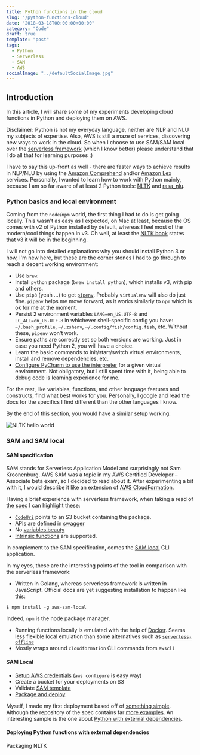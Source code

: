 ```yaml
---
title: Python functions in the cloud
slug: "/python-functions-cloud"
date: "2018-03-18T00:00:00+00:00"
category: "Code"
draft: true
template: "post"
tags:
  - Python
  - Serverless
  - SAM
  - AWS
socialImage: "../defaultSocialImage.jpg"
---
```


## Introduction

In this article, I will share some of my experiments developing cloud functions in Python and deploying them on AWS.

Disclaimer: Python is not my everyday language, neither are NLP and NLU my subjects of expertise. Also, AWS is still a maze of services, discovering new ways to work in the cloud. So when I choose to use SAM/SAM local over the [serverless framework](https://serverless.com/) (which I know better) please understand that I do all that for learning purposes :)

I have to say this up-front as well - there are faster ways to achieve results in NLP/NLU by using the [Amazon Comprehend](https://aws.amazon.com/comprehend/) and/or [Amazon Lex](https://aws.amazon.com/lex/) services. Personally, I wanted to learn how to work with Python mainly, because I am so far aware of at least 2 Python tools: [NLTK](https://www.nltk.org/) and [rasa_nlu](https://github.com/RasaHQ/rasa_nlu).

### Python basics and local environment

Coming from the `node`/`npm` world, the first thing I had to do is get going locally. This wasn't as easy as I expected, on Mac at least, because the OS comes with v2 of Python installed by default, whereas I feel most of the modern/cool things happen in v3. Oh well, at least the [NLTK book](http://www.nltk.org/book/) states that v3 it will be in the beginning.

I will not go into detailed explanations why you should install Python 3 or how, I'm new here, but these are the corner stones I had to go through to reach a decent working environment:

- Use `brew`.
- Install `python` package (`brew install python`), which installs v3, with pip and others.
- Use `pip3` (yeah ...) to get [`pipenv`](https://github.com/pypa/pipenv). Probably `virtualenv` will also do just fine. `pipenv` helps me move forward, as it works similarly to `npm` which is ok for me at the moment.
- Persist 2 environment variables `LANG=en_US.UTF-8` and `LC_ALL=en_US.UTF-8` in whichever shell-specific config you have: `~/.bash_profile`, `~/.zshenv`, `~/.config/fish/config.fish`, etc. Without these, `pipenv` won't work.
- Ensure paths are correctly set so both versions are working. Just in case you need Python 2, you will have a choice.
- Learn the basic commands to init/start/switch virtual environments, install and remove dependencies, etc.
- [Configure PyCharm to use the interpreter](https://www.jetbrains.com/help/pycharm/configuring-python-interpreter.html) for a given virtual environment. Not obligatory, but I still spent time with it, being able to debug code is learning experience for me.

For the rest, like variables, functions, and other language features and constructs, find what best works for you. Personally, I google and read the docs for the specifics I find different than the other languages I know.

By the end of this section, you would have a similar setup working:

![NLTK hello world](/media/python-setup-ready.png)

### SAM and SAM local

#### SAM specification

SAM stands for Serverless Application Model and surprisingly not Sam Kroonenburg. AWS SAM was a topic in my AWS Certified Developer – Associate beta exam, so I decided to read about it. After experimenting a bit with it, I would describe it like an extension of [AWS CloudFormation](https://aws.amazon.com/cloudformation/).

Having a brief experience with serverless framework, when taking a read of [the spec](https://github.com/awslabs/serverless-application-model/blob/master/versions/2016-10-31.md) I can highlight these:

- [`CodeUri`](https://github.com/awslabs/serverless-application-model/blob/master/versions/2016-10-31.md#s3-location-object) points to an S3 bucket containing the package.
- APIs are defined in [swagger](https://github.com/awslabs/serverless-application-model/blob/master/versions/2016-10-31.md#awsserverlessapi)
- No [variables beauty](https://serverless.com/framework/docs/providers/aws/guide/variables/)
- [Intrinsic functions](https://docs.aws.amazon.com/AWSCloudFormation/latest/UserGuide/intrinsic-function-reference.html) are supported.

In complement to the SAM specification, comes the [SAM local](https://github.com/awslabs/aws-sam-local#usage) CLI application.

In my eyes, these are the interesting points of the tool in comparison with the serverless framework:

- Written in Golang, whereas serverless framework is written in JavaScript. Official docs are yet suggesting installation to happen like this:

```
$ npm install -g aws-sam-local
```

Indeed, `npm` is the node package manager.

- Running functions locally is emulated with the help of [Docker](https://hub.docker.com/r/cnadiminti/aws-sam-local/). Seems less flexible local emulation than some alternatives such as [`serverless-offline`](https://github.com/dherault/serverless-offline)
- Mostly wraps around `cloudformation` CLI commands from `awscli`

#### SAM Local

- [Setup AWS credentials](https://docs.aws.amazon.com/cli/latest/userguide/cli-chap-getting-started.html) (`aws configure` is easy way)
- Create a bucket for your deployments on S3
- Validate [SAM template](https://github.com/awslabs/aws-sam-local#validate-sam-templates)
- [Package and deploy](https://github.com/awslabs/aws-sam-local#package-and-deploy-to-lambda)

Myself, I made my first deployment based off of [something simple](https://github.com/awslabs/aws-sam-local/tree/develop/samples/hello-world/python). Although the repository of the spec contains far [more examples](https://github.com/awslabs/serverless-application-model/tree/master/examples). An interesting sample is the one about [Python with external dependencies](https://github.com/awslabs/aws-sam-local/tree/7b496590bcd4b326e39b07eb33667015ec9094e2/samples/python-with-packages).

#### Deploying Python functions with external dependencies

Packaging NLTK
